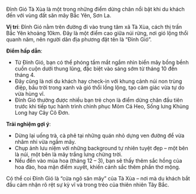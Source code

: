 Đỉnh Gió Tà Xùa là một trong những điểm dừng chân nổi bật khi du khách đến với vùng đất săn mây Bắc Yên, Sơn La.

**Vị trí**: Đỉnh Gió nằm trên đường đi vào trung tâm xã Tà Xùa, cách thị trấn Bắc Yên khoảng 10km. Đây là một điểm cao giữa núi rừng, nơi gió lộng thổi quanh năm, nên người dân địa phương đặt tên là “Đỉnh Gió”.

**Điểm hấp dẫn**:

* Từ Đỉnh Gió, bạn có thể phóng tầm mắt ngắm nhìn biển mây bồng bềnh cuồn cuộn dưới thung lũng, đặc biệt vào sáng sớm từ tháng 10 đến tháng 4\.  
* Đây cũng là nơi du khách hay check-in với khung cảnh núi non trùng điệp, bầu trời trong xanh và gió thổi lồng lộng, tạo cảm giác vừa tự do vừa hùng vĩ.  
* Đỉnh Gió thường được nhiều bạn trẻ chọn là điểm dừng chân đầu tiên trước khi tiếp tục hành trình chinh phục Mỏm Cá Heo, Sống lưng Khủng Long hay Cây Cô Đơn.

**Trải nghiệm gợi ý**:

* Dừng lại uống trà, cà phê tại những quán nhỏ dựng ven đường để vừa nhâm nhi vừa ngắm mây.  
* Chụp ảnh lưu niệm với những background tự nhiên tuyệt đẹp – một bên là núi, một bên là mây trắng lưng chừng trời.  
* Nếu đến vào mùa hoa (tháng 12 – 3), bạn sẽ thấy thêm sắc hồng của hoa đào, hoa mận điểm xuyết, khiến cảnh sắc thêm phần thơ mộng.

 Có thể coi Đỉnh Gió là “cửa ngõ săn mây” của Tà Xùa – nơi mà du khách bắt đầu cảm nhận rõ rệt sự kỳ vĩ và trong trẻo của thiên nhiên Tây Bắc.


